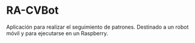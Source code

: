 # RA-CVBot
Aplicación para realizar el seguimiento de patrones. Destinado a un robot móvil y para ejecutarse en un Raspberry.
